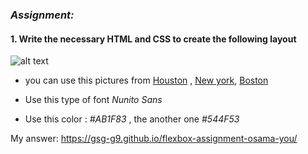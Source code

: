 ### *Assignment:*


#### 1. Write the necessary HTML and CSS to create the following layout


![alt text](https://i.stack.imgur.com/psE3s.jpg)

- you can use this pictures from [Houston](https://images.unsplash.com/photo-1587088132102-813d79451b64?ixlib=rb-1.2.1&ixid=eyJhcHBfaWQiOjEyMDd9&auto=format&fit=crop&w=934&q=80) ,
[New york](https://images.unsplash.com/photo-1532960401447-7dd05bef20b0?ixlib=rb-1.2.1&ixid=eyJhcHBfaWQiOjEyMDd9&auto=format&fit=crop&w=1279&q=80),
[Boston](https://images.unsplash.com/photo-1558279209-0117252c552a?ixlib=rb-1.2.1&ixid=eyJhcHBfaWQiOjEyMDd9&auto=format&fit=crop&w=2689&q=80)

- Use this type of font *Nunito Sans*
- Use this color : *#AB1F83* , the another one *#544F53*


My answer: https://gsg-g9.github.io/flexbox-assignment-osama-you/

